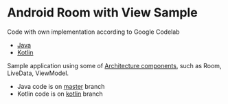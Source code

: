 # Android Room with View Sample

Code with own implementation according to Google Codelab
- [Java](https://codelabs.developers.google.com/codelabs/android-room-with-a-view)
- [Kotlin](https://codelabs.developers.google.com/codelabs/android-room-with-a-view-kotlin)

Sample application using some of [Architecture components](https://developer.android.com/topic/libraries/architecture/), such as Room, LiveData, ViewModel.
- Java code is on [master](https://github.com/omaksymov/android-room-sample/tree/master) branch
- Kotlin code is on [kotlin](https://github.com/omaksymov/android-room-sample/tree/kotlin) branch
